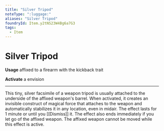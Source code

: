 ```yaml
---
title: "Silver Tripod"
noteType: ":luggage:"
aliases: "Silver Tripod"
foundryId: Item.y2tNS23W4Bg6a7G3
tags:
  - Item
---
```


# Silver Tripod

**Usage** affixed to a firearm with the kickback trait

**Activate** a envision

* * *

This tiny, silver facsimile of a weapon tripod is usually attached to the underside of the affixed weapon's barrel. When activated, it creates an invisible construct of magical force that attaches to the weapon and automatically stabilizes it in any location, even in midair. The effect lasts for 1 minute or until you [[Dismiss]] it. The effect also ends immediately if you let go of the affixed weapon. The affixed weapon cannot be moved while this effect is active.
